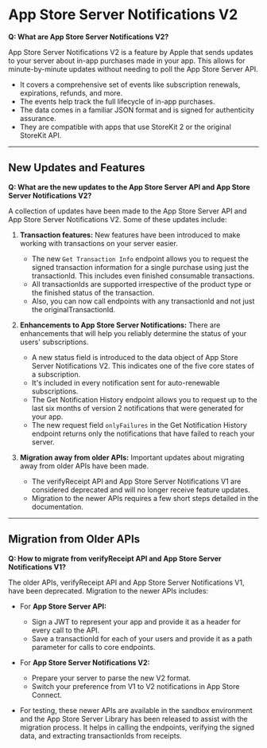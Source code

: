 # App Store Server Notifications V2

**Q: What are App Store Server Notifications V2?**

App Store Server Notifications V2 is a feature by Apple that sends updates to your server about in-app purchases made in your app. This allows for minute-by-minute updates without needing to poll the App Store Server API.

- It covers a comprehensive set of events like subscription renewals, expirations, refunds, and more. 
- The events help track the full lifecycle of in-app purchases.
- The data comes in a familiar JSON format and is signed for authenticity assurance.
- They are compatible with apps that use StoreKit 2 or the original StoreKit API.

---


## New Updates and Features

**Q: What are the new updates to the App Store Server API and App Store Server Notifications V2?**

A collection of updates have been made to the App Store Server API and App Store Server Notifications V2. Some of these updates include:

1. **Transaction features:** New features have been introduced to make working with transactions on your server easier.
    - The new `Get Transaction Info` endpoint allows you to request the signed transaction information for a single purchase using just the transactionId. This includes even finished consumable transactions.
    - All transactionIds are supported irrespective of the product type or the finished status of the transaction.
    - Also, you can now call endpoints with any transactionId and not just the originalTransactionId.
    
2. **Enhancements to App Store Server Notifications:** There are enhancements that will help you reliably determine the status of your users' subscriptions.
    - A new status field is introduced to the data object of App Store Server Notifications V2. This indicates one of the five core states of a subscription.
    - It's included in every notification sent for auto-renewable subscriptions.
    - The Get Notification History endpoint allows you to request up to the last six months of version 2 notifications that were generated for your app.
    - The new request field `onlyFailures` in the Get Notification History endpoint returns only the notifications that have failed to reach your server.

3. **Migration away from older APIs:** Important updates about migrating away from older APIs have been made.
    - The verifyReceipt API and App Store Server Notifications V1 are considered deprecated and will no longer receive feature updates.
    - Migration to the newer APIs requires a few short steps detailed in the documentation.

---


## Migration from Older APIs

**Q: How to migrate from verifyReceipt API and App Store Server Notifications V1?**

The older APIs, verifyReceipt API and App Store Server Notifications V1, have been deprecated. Migration to the newer APIs includes:

- For **App Store Server API:**
  - Sign a JWT to represent your app and provide it as a header for every call to the API.
  - Save a transactionId for each of your users and provide it as a path parameter for calls to core endpoints.

- For **App Store Server Notifications V2:**
  - Prepare your server to parse the new V2 format.
  - Switch your preference from V1 to V2 notifications in App Store Connect.

- For testing, these newer APIs are available in the sandbox environment and the App Store Server Library has been released to assist with the migration process. It helps in calling the endpoints, verifying the signed data, and extracting transactionIds from receipts.
